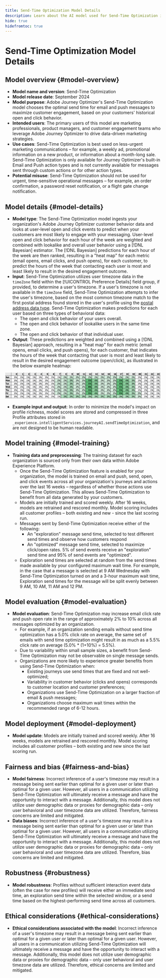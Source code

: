 ```yaml
---
title: Send-Time Optimization Model Details
description: Learn about the AI model used for Send-Time Optimization in Adobe Journey Optimizer.
hide: true
hidefromtoc: true
---
```

# Send-Time Optimization Model Details

## Model overview {#model-overview}

* **Model name and version**: Send-Time Optimization
* **Model release date**: September 2024
* **Model purpose**: Adobe Journey Optimizer's Send-Time Optimization model chooses the optimal send time for email and push messages to maximize customer engagement, based on your customers' historical open and click behavior.
* **Intended users**: The primary users of this model are marketing professionals, product managers, and customer engagement teams who leverage Adobe Journey Optimizer to drive data-driven marketing strategies.
* **Use cases**: Send-Time Optimization is best used on less-urgent marketing communications – for example, a weekly ad, promotional information on a new product, or information about a month-long sale. Send-Time Optimization is only available for Journey Optimizer's built-in Email and Push action types and is not currently available for messages sent through custom actions or for other action types.
* **Potential misuse**: Send-Time Optimization should not be used for urgent, time-sensitive operational messages – for example, an order confirmation, a password reset notification, or a flight gate change notification.

## Model details {#model-details}

* **Model type**: The Send-Time Optimization model ingests your organization's Adobe Journey Optimizer customer behavior data and looks at user-level open and click events to predict when your customers are most likely to engage with your messaging. User-level open and click behavior for each hour of the week are weighted and combined with lookalike and overall user behavior using a [!DNL Bayesian] estimator. The [!DNL Bayesian] predictions for each hour of the week are then ranked, resulting in a "heat map" for each metric (email opens, email clicks, and push opens), for each customer, to predict the hours of the week that contacting each user is most and least likely to result in the desired engagement outcome.
* **Input**: Send-Time Optimization utilizes user timezone data in the `timeZone` field within the [!UICONTROL Preference Details] field group, if provided, to determine a user's timezone. If a user's timezone is not available in the `timeZone` field, Send-Time Optimization attempts to infer the user's timezone, based on the most common timezone match to the first postal address found stored in the user's profile using the [postal address data type](../../../xdm/data-types/postal-address.md). Send-Time Optimization makes predictions for each user based on three types of behavioral data:
  * The open and click behavior of your users overall.
  * The open and click behavior of lookalike users in the same time zone.
  * The open and click behavior of that individual user.
* **Output**: These predictions are weighted and combined using a [!DNL Bayesian] approach, resulting in a "heat map" for each metric (email opens, email clicks, and push opens), for each customer, that indicates the hours of the week that contacting that user is most and least likely to result in the desired engagement outcome (open/click), as illustrated in the below example heatmap:

![The Send-Time Optimization heat map.](../../images/models/send-time-optimization.png)

* **Example input and output**: In order to minimize the model's impact on profile richness, model scores are stored and compressed in three Profile attributes stored in `_experience.intelligentServices.journeyAI.sendTimeOptimization`, and are not designed to be human readable.

## Model training {#model-training}

* **Training data and preprocessing**: The training dataset for each organization is sourced only from their own data within Adobe Experience Platform.
  * Once the Send-Time Optimization feature is enabled for your organization, the model is trained on email and push, send, open, and click events across all your organization's journeys and actions over the last 16 weeks – regardless of whether those actions use Send-Time Optimization. This allows Send-Time Optimization to benefit from all data generated by your customers.
  * Models are initially trained and scored weekly. After 16 weeks, models are retrained and rescored monthly. Model scoring includes all customer profiles – both existing and new - since the last scoring run.
  * Messages sent by Send-Time Optimization receive either of the following:
    * An "exploration" message send time, selected to test different send times and observe how customers respond
    * An "optimized" message send time, selected to maximize click/open rates. 5% of send events receive an "exploration" send time and 95% of send events are "optimized".
  * Exploration send times are selected at random from the send times made available by your configured maximum wait time. For example, in the case that a message is selected at 9 AM Wednesday with Send-Time Optimization turned on and a 3-hour maximum wait time, Exploration send times for the message will be split evenly between 9 AM, 10 AM, 11 AM and 12 PM.

## Model evaluation {#model-evaluation}

* **Model evaluation**: Send-Time Optimization may increase email click rate and push open rate in the range of approximately 2% to 10% across all messages optimized by an organization.
  * For example, if an organization sending emails without send time optimization has a 5.0% click rate on average, the same set of emails with send time optimization might result in as much as a 5.5% click rate on average (5.0% * (1+10%) = 5.5%).
  * Due to variability within small sample sizes, a benefit from Send-Time Optimization may not be observable on single message sends.
  * Organizations are more likely to experience greater benefits from using Send-Time Optimization when:
    * Existing journeys use send times that are fixed and not well-optimized;
    * Variability in customer behavior (clicks and opens) corresponds to customer location and customer preferences;
    * Organizations use Send-Time Optimization on a larger fraction of email & push messages;
    * Organizations choose maximum wait times within the recommended range of 6-12 hours.

## Model deployment {#model-deployment}

* **Model update**: Models are initially trained and scored weekly. After 16 weeks, models are retrained and rescored monthly. Model scoring includes all customer profiles – both existing and new since the last scoring run.

## Fairness and bias {#fairness-and-bias}

* **Model fairness**: Incorrect inference of a user's timezone may result in a message being sent earlier than optimal for a given user or later than optimal for a given user. However, all users in a communication utilizing Send-Time Optimization will ultimately receive a message and have the opportunity to interact with a message. Additionally, this model does not utilize user demographic data or proxies for demographic data – only user behavioral and user timezone data are utilized. Therefore, fairness concerns are limited and mitigated.
* **Data biases**: Incorrect inference of a user's timezone may result in a message being sent earlier than optimal for a given user or later than optimal for a given user. However, all users in a communication utilizing Send-Time Optimization will ultimately receive a message and have the opportunity to interact with a message. Additionally, this model does not utilize user demographic data or proxies for demographic data – only user behavioral and user timezone data are utilized. Therefore, bias concerns are limited and mitigated.

## Robustness {#robustness}

* **Model robustness**: Profiles without sufficient interaction event data (often the case for new profiles) will receive either an immediate send time, an exploration send time within the selected window, or a send time based on the highest-performing send time across all customers.

## Ethical considerations {#ethical-considerations}

* **Ethical considerations associated with the model**: Incorrect inference of a user's timezone may result in a message being sent earlier than optimal for a given user or later than optimal for a given user. However, all users in a communication utilizing Send-Time Optimization will ultimately receive a message and have the opportunity to interact with a message. Additionally, this model does not utilize user demographic data or proxies for demographic data – only user behavioral and user timezone data are utilized. Therefore, ethical concerns are limited and mitigated.
